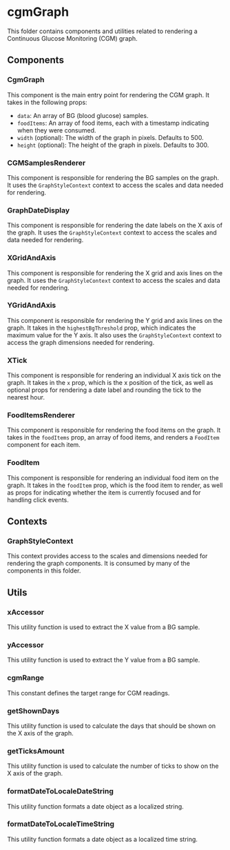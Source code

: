 # cgmGraph

This folder contains components and utilities related to rendering a Continuous Glucose Monitoring (CGM) graph.

## Components

### CgmGraph

This component is the main entry point for rendering the CGM graph. It takes in the following props:

- `data`: An array of BG (blood glucose) samples.
- `foodItems`: An array of food items, each with a timestamp indicating when they were consumed.
- `width` (optional): The width of the graph in pixels. Defaults to 500.
- `height` (optional): The height of the graph in pixels. Defaults to 300.

### CGMSamplesRenderer

This component is responsible for rendering the BG samples on the graph. It uses the `GraphStyleContext` context to access the scales and data needed for rendering.

### GraphDateDisplay

This component is responsible for rendering the date labels on the X axis of the graph. It uses the `GraphStyleContext` context to access the scales and data needed for rendering.

### XGridAndAxis

This component is responsible for rendering the X grid and axis lines on the graph. It uses the `GraphStyleContext` context to access the scales and data needed for rendering.

### YGridAndAxis

This component is responsible for rendering the Y grid and axis lines on the graph. It takes in the `highestBgThreshold` prop, which indicates the maximum value for the Y axis. It also uses the `GraphStyleContext` context to access the graph dimensions needed for rendering.

### XTick

This component is responsible for rendering an individual X axis tick on the graph. It takes in the `x` prop, which is the x position of the tick, as well as optional props for rendering a date label and rounding the tick to the nearest hour.

### FoodItemsRenderer

This component is responsible for rendering the food items on the graph. It takes in the `foodItems` prop, an array of food items, and renders a `FoodItem` component for each item.

### FoodItem

This component is responsible for rendering an individual food item on the graph. It takes in the `foodItem` prop, which is the food item to render, as well as props for indicating whether the item is currently focused and for handling click events.

## Contexts

### GraphStyleContext

This context provides access to the scales and dimensions needed for rendering the graph components. It is consumed by many of the components in this folder.

## Utils

### xAccessor

This utility function is used to extract the X value from a BG sample.

### yAccessor

This utility function is used to extract the Y value from a BG sample.

### cgmRange

This constant defines the target range for CGM readings.

### getShownDays

This utility function is used to calculate the days that should be shown on the X axis of the graph.

### getTicksAmount

This utility function is used to calculate the number of ticks to show on the X axis of the graph.

### formatDateToLocaleDateString

This utility function formats a date object as a localized string.

### formatDateToLocaleTimeString

This utility function formats a date object as a localized time string.
